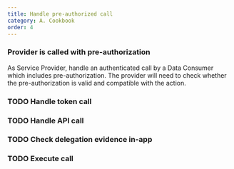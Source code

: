 ```yaml
---
title: Handle pre-authorized call
category: A. Cookbook
order: 4
---
```


### Provider is called with pre-authorization

As Service Provider, handle an authenticated call by a Data Consumer which includes pre-authorization. The provider will need to check whether the pre-authorization is valid and compatible with the action.

### TODO Handle token call

### TODO Handle API call
### TODO Check delegation evidence in-app
### TODO Execute call
